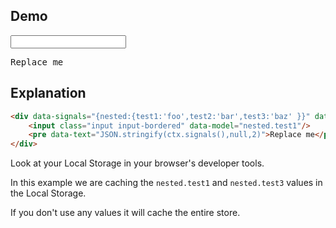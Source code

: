 
## Demo

<div data-signals="{nested:{test1:'foo',test2:'bar',test3:'baz' }}" data-persist-foo="`nested.test1 nested.test3`">
    <input class="input input-bordered" data-model="nested.test1"/>
    <pre data-text="JSON.stringify(ctx.signals(),null,2)">Replace me</pre>
</div>

## Explanation

```html
<div data-signals="{nested:{test1:'foo',test2:'bar',test3:'baz' }}" data-persist-foo="`nested.test1 nested.test3`">
    <input class="input input-bordered" data-model="nested.test1"/>
    <pre data-text="JSON.stringify(ctx.signals(),null,2)">Replace me</pre>
</div>
```

Look at your Local Storage in your browser's developer tools.

In this example we are caching the `nested.test1` and `nested.test3` values in the Local Storage.

If you don't use any values it will cache the entire store.
